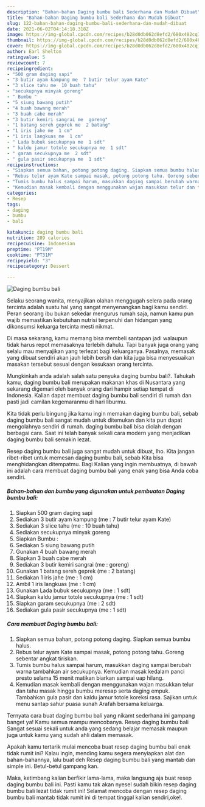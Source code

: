 ```yaml
---
description: "Bahan-bahan Daging bumbu bali Sederhana dan Mudah Dibuat"
title: "Bahan-bahan Daging bumbu bali Sederhana dan Mudah Dibuat"
slug: 122-bahan-bahan-daging-bumbu-bali-sederhana-dan-mudah-dibuat
date: 2021-06-02T04:14:18.318Z
image: https://img-global.cpcdn.com/recipes/b28d0db062d8efd2/680x482cq70/daging-bumbu-bali-foto-resep-utama.jpg
thumbnail: https://img-global.cpcdn.com/recipes/b28d0db062d8efd2/680x482cq70/daging-bumbu-bali-foto-resep-utama.jpg
cover: https://img-global.cpcdn.com/recipes/b28d0db062d8efd2/680x482cq70/daging-bumbu-bali-foto-resep-utama.jpg
author: Earl Shelton
ratingvalue: 5
reviewcount: 7
recipeingredient:
- "500 gram daging sapi"
- "3 butir ayam kampung me  7 butir telur ayam Kate"
- "3 slice tahu me  10 buah tahu"
- "secukupnya minyak goreng"
- " Bumbu "
- "5 siung bawang putih"
- "4 buah bawang merah"
- "3 buah cabe merah"
- "3 butir kemiri sangrai me  goreng"
- "1 batang sereh geprek me  2 batang"
- "1 iris jahe me  1 cm"
- "1 iris langkuas me  1 cm"
- " Lada bubuk secukupnya me  1 sdt"
- " kaldu jamur totole secukupnya me  1 sdt"
- " garam secukupnya me  2 sdt"
- " gula pasir secukupnya me  1 sdt"
recipeinstructions:
- "Siapkan semua bahan, potong potong daging. Siapkan semua bumbu halus."
- "Rebus telur ayam Kate sampai masak, potong potong tahu. Goreng sebentar angkat tiriskan."
- "Tumis bumbu halus sampai harum, masukkan daging sampai berubah warna tambahkan air secukupnya. Kemudian masak kedalam panci presto selama 15 menit matikan biarkan sampai uap hilang."
- "Kemudian masak kembali dengan menggunakan wajan masukkan telur dan tahu masak hingga bumbu meresap serta daging empuk. Tambahkan gula pasir dan kaldu jamur totole koreksi rasa. Sajikan untuk menu santap sahur puasa sunah Arafah bersama keluarga."
categories:
- Resep
tags:
- daging
- bumbu
- bali

katakunci: daging bumbu bali 
nutrition: 289 calories
recipecuisine: Indonesian
preptime: "PT19M"
cooktime: "PT31M"
recipeyield: "3"
recipecategory: Dessert

---
```



![Daging bumbu bali](https://img-global.cpcdn.com/recipes/b28d0db062d8efd2/680x482cq70/daging-bumbu-bali-foto-resep-utama.jpg)

Selaku seorang wanita, menyajikan olahan menggugah selera pada orang tercinta adalah suatu hal yang sangat menyenangkan bagi kamu sendiri. Peran seorang ibu bukan sekedar mengurus rumah saja, namun kamu pun wajib memastikan kebutuhan nutrisi terpenuhi dan hidangan yang dikonsumsi keluarga tercinta mesti nikmat.

Di masa  sekarang, kamu memang bisa membeli santapan jadi walaupun tidak harus repot memasaknya terlebih dahulu. Tapi banyak juga orang yang selalu mau menyajikan yang terlezat bagi keluarganya. Pasalnya, memasak yang dibuat sendiri akan jauh lebih bersih dan kita juga bisa menyesuaikan masakan tersebut sesuai dengan kesukaan orang tercinta. 



Mungkinkah anda adalah salah satu penyuka daging bumbu bali?. Tahukah kamu, daging bumbu bali merupakan makanan khas di Nusantara yang sekarang digemari oleh banyak orang dari hampir setiap tempat di Indonesia. Kalian dapat membuat daging bumbu bali sendiri di rumah dan pasti jadi camilan kegemaranmu di hari liburmu.

Kita tidak perlu bingung jika kamu ingin memakan daging bumbu bali, sebab daging bumbu bali sangat mudah untuk ditemukan dan kita pun dapat mengolahnya sendiri di rumah. daging bumbu bali bisa diolah dengan berbagai cara. Saat ini telah banyak sekali cara modern yang menjadikan daging bumbu bali semakin lezat.

Resep daging bumbu bali juga sangat mudah untuk dibuat, lho. Kita jangan ribet-ribet untuk memesan daging bumbu bali, sebab Kita bisa menghidangkan ditempatmu. Bagi Kalian yang ingin membuatnya, di bawah ini adalah cara membuat daging bumbu bali yang enak yang bisa Anda coba sendiri.

<!--inarticleads1-->

##### Bahan-bahan dan bumbu yang digunakan untuk pembuatan Daging bumbu bali:

1. Siapkan 500 gram daging sapi
1. Sediakan 3 butir ayam kampung (me : 7 butir telur ayam Kate)
1. Sediakan 3 slice tahu (me : 10 buah tahu)
1. Sediakan secukupnya minyak goreng
1. Siapkan  Bumbu :
1. Sediakan 5 siung bawang putih
1. Gunakan 4 buah bawang merah
1. Siapkan 3 buah cabe merah
1. Sediakan 3 butir kemiri sangrai (me : goreng)
1. Gunakan 1 batang sereh geprek (me : 2 batang)
1. Sediakan 1 iris jahe (me : 1 cm)
1. Ambil 1 iris langkuas (me : 1 cm)
1. Gunakan  Lada bubuk secukupnya (me : 1 sdt)
1. Siapkan  kaldu jamur totole secukupnya (me : 1 sdt)
1. Siapkan  garam secukupnya (me : 2 sdt)
1. Sediakan  gula pasir secukupnya (me : 1 sdt)




<!--inarticleads2-->

##### Cara membuat Daging bumbu bali:

1. Siapkan semua bahan, potong potong daging. Siapkan semua bumbu halus.
1. Rebus telur ayam Kate sampai masak, potong potong tahu. Goreng sebentar angkat tiriskan.
1. Tumis bumbu halus sampai harum, masukkan daging sampai berubah warna tambahkan air secukupnya. Kemudian masak kedalam panci presto selama 15 menit matikan biarkan sampai uap hilang.
1. Kemudian masak kembali dengan menggunakan wajan masukkan telur dan tahu masak hingga bumbu meresap serta daging empuk. Tambahkan gula pasir dan kaldu jamur totole koreksi rasa. Sajikan untuk menu santap sahur puasa sunah Arafah bersama keluarga.




Ternyata cara buat daging bumbu bali yang nikamt sederhana ini gampang banget ya! Kamu semua mampu mencobanya. Resep daging bumbu bali Sangat sesuai sekali untuk anda yang sedang belajar memasak maupun juga untuk kamu yang sudah ahli dalam memasak.

Apakah kamu tertarik mulai mencoba buat resep daging bumbu bali enak tidak rumit ini? Kalau ingin, mending kamu segera menyiapkan alat dan bahan-bahannya, lalu buat deh Resep daging bumbu bali yang mantab dan simple ini. Betul-betul gampang kan. 

Maka, ketimbang kalian berfikir lama-lama, maka langsung aja buat resep daging bumbu bali ini. Pasti kamu tak akan nyesel sudah bikin resep daging bumbu bali lezat tidak rumit ini! Selamat mencoba dengan resep daging bumbu bali mantab tidak rumit ini di tempat tinggal kalian sendiri,oke!.

